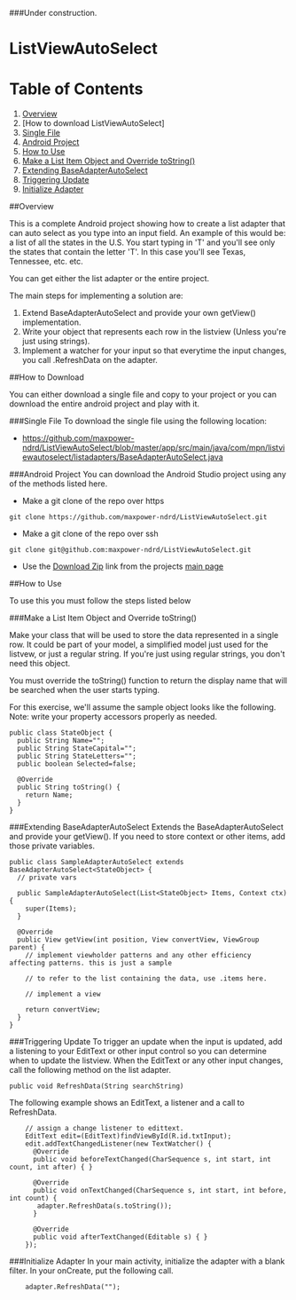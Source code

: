###Under construction.

# ListViewAutoSelect

# Table of Contents
1. [Overview](#overview)
2. [How to download ListViewAutoSelect]
 1. [Single File](#single-file)
 2. [Android Project](#android-project)
3. [How to Use](#how-to-use)
 1. [Make a List Item Object and Override toString()](#make-your-row-object-and-override-tostring())
 2. [Extending BaseAdapterAutoSelect](#extending-baseadapterautoselect)
 3. [Triggering Update](#triggering-update)
4. [Initialize Adapter](#initialize-adapter)

##Overview

This is a complete Android project showing how to create a list adapter that can auto select as you type into an input field. An 
example of this would be: a list of all the states in the U.S. You start typing in 'T' and you'll see only the states that contain the 
letter 'T'. In this case you'll see Texas, Tennessee, etc. etc.

You can get either the list adapter or the entire project.

The main steps for implementing a solution are:

1. Extend BaseAdapterAutoSelect and provide your own getView() implementation.
2. Write your object that represents each row in the listview (Unless you're just using strings).
3. Implement a watcher for your input so that everytime the input changes, you call .RefreshData on the adapter.

##How to Download

You can either download a single file and copy to your project or you can download the entire android project and play with it.

###Single File
To download the single file using the following location:
* https://github.com/maxpower-ndrd/ListViewAutoSelect/blob/master/app/src/main/java/com/mpn/listviewautoselect/listadapters/BaseAdapterAutoSelect.java

###Android Project
You can download the Android Studio project using any of the methods listed here.
* Make a git clone of the repo over https
```
git clone https://github.com/maxpower-ndrd/ListViewAutoSelect.git
```
* Make a git clone of the repo over ssh
```
git clone git@github.com:maxpower-ndrd/ListViewAutoSelect.git
```
* Use the [Download Zip](https://github.com/maxpower-ndrd/ListViewAutoSelect/archive/master.zip) link from the projects [main page](https://github.com/maxpower-ndrd/ListViewAutoSelect)

##How to Use

To use this you must follow the steps listed below

###Make a List Item Object and Override toString()

Make your class that will be used to store the data represented in a single row. It could be part of your model, a simplified model just used for the listvew, or just a regular string. If you're just using regular strings, you don't need this object.

You must override the toString() function to return the display name that will be searched when the user starts typing.

For this exercise, we'll assume the sample object looks like the following. Note: write your property accessors properly as needed.
```
public class StateObject {
  public String Name="";
  public String StateCapital="";
  public String StateLetters="";
  public boolean Selected=false;

  @Override
  public String toString() {
    return Name;
  }
}
```

###Extending BaseAdapterAutoSelect
Extends the BaseAdapterAutoSelect and provide your getView(). If you need to store context or other items, add those private variables. 

```
public class SampleAdapterAutoSelect extends BaseAdapterAutoSelect<StateObject> {
  // private vars
  
  public SampleAdapterAutoSelect(List<StateObject> Items, Context ctx) {
    super(Items);
  }

  @Override
  public View getView(int position, View convertView, ViewGroup parent) {
    // implement viewholder patterns and any other efficiency affecting patterns. this is just a sample
    
    // to refer to the list containing the data, use .items here.
    
    // implement a view
    
    return convertView;
  }
}
```
###Triggering Update
To trigger an update when the input is updated, add a listening to your EditText or other input control so you can determine when to update the listview. When the EditText or any other input changes, call the following method on the list adapter.
```
public void RefreshData(String searchString)
```
The following example shows an EditText, a listener and a call to RefreshData.
```
    // assign a change listener to edittext.
    EditText edit=(EditText)findViewById(R.id.txtInput);
    edit.addTextChangedListener(new TextWatcher() {
      @Override
      public void beforeTextChanged(CharSequence s, int start, int count, int after) { }

      @Override
      public void onTextChanged(CharSequence s, int start, int before, int count) {
       adapter.RefreshData(s.toString());
      }

      @Override
      public void afterTextChanged(Editable s) { }
    });
```
###Initialize Adapter
In your main activity, initialize the adapter with a blank filter. In your onCreate, put the following call.
```
    adapter.RefreshData("");
```
